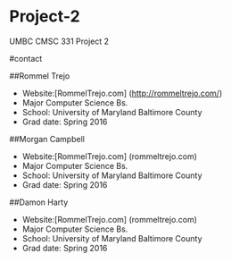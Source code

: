 # Project-2
UMBC CMSC 331 Project 2

#contact
  
##Rommel Trejo
  
  * Website:[RommelTrejo.com] (http://rommeltrejo.com/)
  * Major Computer Science Bs.
  * School: University of Maryland Baltimore County
  * Grad date: Spring 2016

##Morgan Campbell

  
  * Website:[RommelTrejo.com] (rommeltrejo.com)
  * Major Computer Science Bs.
  * School: University of Maryland Baltimore County
  * Grad date: Spring 2016


##Damon Harty

  
  * Website:[RommelTrejo.com] (rommeltrejo.com)
  * Major Computer Science Bs.
  * School: University of Maryland Baltimore County
  * Grad date: Spring 2016


